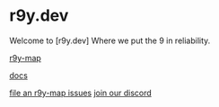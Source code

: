 # r9y.dev

Welcome to [r9y.dev]
Where we put the 9 in reliability.

[r9y-map](https://r9y.dev)

[docs](https://r9y.dev/docs)

[file an r9y-map issues](https://github.com/r9y-dev/r9y-map/issues)
[join our discord](https://discord.com/invite/7exuFDbsrx)

